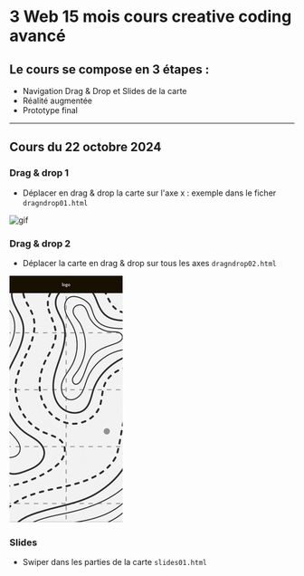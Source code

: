 # 3 Web 15 mois cours creative coding avancé

## Le cours se compose en 3 étapes :
- Navigation Drag & Drop et Slides de la carte
- Réalité augmentée
- Prototype final

---

## Cours du 22 octobre 2024

### Drag & drop 1
- Déplacer en drag & drop la carte sur l'axe x : exemple dans le ficher `dragndrop01.html`
 
![gif](images/dragndrop01.gif)

### Drag & drop 2
- Déplacer la carte en drag & drop sur tous les axes `dragndrop02.html`

![gif](images/dragndrop02.gif)


### Slides
- Swiper dans les parties de la carte `slides01.html`